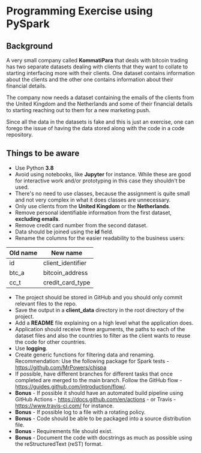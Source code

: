 # Programming Exercise using PySpark

## Background

A very small company called **KommatiPara** that deals with bitcoin trading has two separate datasets dealing with clients that they want to collate to starting interfacing more with their clients. One dataset contains information about the clients and the other one contains information about their financial details.

The company now needs a dataset containing the emails of the clients from the United Kingdom and the Netherlands and some of their financial details to starting reaching out to them for a new marketing push.

Since all the data in the datasets is fake and this is just an exercise, one can forego the issue of having the data stored along with the code in a code repository.

## Things to be aware

- Use Python **3.8**
- Avoid using notebooks, like **Jupyter** for instance. While these are good for interactive work and/or prototyping in this case they shouldn't be used.
- There's no need to use classes, because the assignment is quite small and not very complex in what it does classes are unnecessary.
- Only use clients from the **United Kingdom** or the **Netherlands**.
- Remove personal identifiable information from the first dataset, **excluding emails**.
- Remove credit card number from the second dataset.
- Data should be joined using the **id** field.
- Rename the columns for the easier readability to the business users:

|Old name|New name|
|--|--|
|id|client_identifier|
|btc_a|bitcoin_address|
|cc_t|credit_card_type|

- The project should be stored in GitHub and you should only commit relevant files to the repo.
- Save the output in a **client_data** directory in the root directory of the project.
- Add a **README** file explaining on a high level what the application does.
- Application should receive three arguments, the paths to each of the dataset files and also the countries to filter as the client wants to reuse the code for other countries.
- Use **logging**.
- Create generic functions for filtering data and renaming.
Recommendation: Use the following package for Spark tests - <https://github.com/MrPowers/chispa>
- If possible, have different branches for different tasks that once completed are merged to the main branch. Follow the GitHub flow - <https://guides.github.com/introduction/flow/>.
- **Bonus** - If possible it should have an automated build pipeline using GitHub Actions - <https://docs.github.com/en/actions> - or Travis - <https://www.travis-ci.com/> for instance.
- **Bonus** - If possible log to a file with a rotating policy.
- **Bonus** - Code should be able to be packaged into a source distribution file.
- **Bonus** - Requirements file should exist.
- **Bonus** - Document the code with docstrings as much as possible using the reStructuredText (reST) format.
